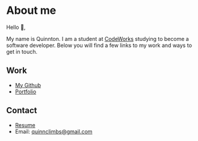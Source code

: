 # About me

Hello 👋,

My name is Quinnton. I am a student at [CodeWorks](https://boisecodeworks.com) studying to become a software developer. Below you will find a few links to my work and ways to get in touch. 

## Work
  - [My Github](https://github.com/KranberryKin)
  - [Portfolio](https://KranberryKin.github.io/)
## Contact
  - [Resume](https://KranberryKin.github.io/resume)
  - Email: quinnclimbs@gmail.com
  